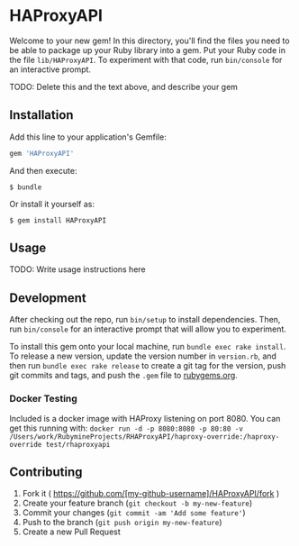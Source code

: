 # HAProxyAPI

Welcome to your new gem! In this directory, you'll find the files you need to be able to package up your Ruby library into a gem. Put your Ruby code in the file `lib/HAProxyAPI`. To experiment with that code, run `bin/console` for an interactive prompt.

TODO: Delete this and the text above, and describe your gem

## Installation

Add this line to your application's Gemfile:

```ruby
gem 'HAProxyAPI'
```

And then execute:

    $ bundle

Or install it yourself as:

    $ gem install HAProxyAPI

## Usage

TODO: Write usage instructions here

## Development

After checking out the repo, run `bin/setup` to install dependencies. Then, run `bin/console` for an interactive prompt that will allow you to experiment. 

To install this gem onto your local machine, run `bundle exec rake install`. To release a new version, update the version number in `version.rb`, and then run `bundle exec rake release` to create a git tag for the version, push git commits and tags, and push the `.gem` file to [rubygems.org](https://rubygems.org).

### Docker Testing
Included is a docker image with HAProxy listening on port 8080.
You can get this running with:
```docker run -d -p 8080:8080 -p 80:80 -v /Users/work/RubymineProjects/RHAProxyAPI/haproxy-override:/haproxy-override test/rhaproxyapi```

## Contributing

1. Fork it ( https://github.com/[my-github-username]/HAProxyAPI/fork )
2. Create your feature branch (`git checkout -b my-new-feature`)
3. Commit your changes (`git commit -am 'Add some feature'`)
4. Push to the branch (`git push origin my-new-feature`)
5. Create a new Pull Request
